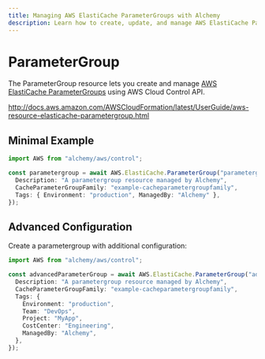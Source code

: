 ```yaml
---
title: Managing AWS ElastiCache ParameterGroups with Alchemy
description: Learn how to create, update, and manage AWS ElastiCache ParameterGroups using Alchemy Cloud Control.
---
```


# ParameterGroup

The ParameterGroup resource lets you create and manage [AWS ElastiCache ParameterGroups](https://docs.aws.amazon.com/elasticache/latest/userguide/) using AWS Cloud Control API.

http://docs.aws.amazon.com/AWSCloudFormation/latest/UserGuide/aws-resource-elasticache-parametergroup.html

## Minimal Example

```ts
import AWS from "alchemy/aws/control";

const parametergroup = await AWS.ElastiCache.ParameterGroup("parametergroup-example", {
  Description: "A parametergroup resource managed by Alchemy",
  CacheParameterGroupFamily: "example-cacheparametergroupfamily",
  Tags: { Environment: "production", ManagedBy: "Alchemy" },
});
```

## Advanced Configuration

Create a parametergroup with additional configuration:

```ts
import AWS from "alchemy/aws/control";

const advancedParameterGroup = await AWS.ElastiCache.ParameterGroup("advanced-parametergroup", {
  Description: "A parametergroup resource managed by Alchemy",
  CacheParameterGroupFamily: "example-cacheparametergroupfamily",
  Tags: {
    Environment: "production",
    Team: "DevOps",
    Project: "MyApp",
    CostCenter: "Engineering",
    ManagedBy: "Alchemy",
  },
});
```

